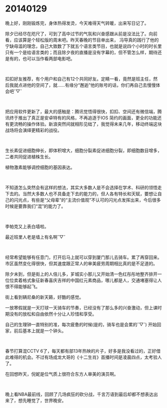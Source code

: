 # 20140129

晚上好，刚刚锻炼完，身体热得发烫，今天难得天气转暖，出来写日记了。

除夕已经尽在咫尺了，可到了高中过节的气氛和兴奋感跟从前是没法比了。向前看，应该算是个轻松版的周末吧。昨天春晚的节目单出来， 冯导真的践行了他的宁缺毋滥的理念，自己大致数了下就五个语言类节目，也就是说四个小时的时长里只有一个是给语言类的；而且除夕夜的直播是没有字幕的，但不管怎么样，期待还是有的，也可以当作看两部电影吧。

<br/>

扣扣好友推荐，有个用户和自己有12个共同好友。定睛一看，竟然是班主任，然后我就点进他的空间了，就……有缘分“邂逅”他的账号的话，你们再自己去慢慢体会吧ˇ▽ˇ

<br/>

把应用软件更新了，最大的感触是：腾讯觉悟得很快，扣扣、空间还有微信端，腾讯终于推出了真正是安卓特有的风格，不再追逐于IOS 简约的画面，更全的功能还有更流畅的操作体验。新浪突然间就相形见绌了，我觉得未来几年，移动终端这块战场将会演绎更精彩的战役。

<br/>

生长素促进细胞伸长，即体积增大，细胞分裂素促进细胞分裂，即细胞数目增多，二者共同促进植株生长。

植物激素能够调控细胞的基因表达。

<br/>

不知道怎么突然会有这样的想法，其实大多数人是不会选择在学术、科研的领悟走下去的。当然大多数人也不具备走下去的能力的，但人各有特长和天赋，要想让自己的闪光点，有些是“父母辈”的“主流价值观”不认可的闪光点发挥出来，今后很多时候是要靠我们“混”的能力了。

<br/>

李帕克又上表白墙啦。

最近班里人老是墙上有名啊ˇ▽ˇ

<br/>

经常希望能够有任意门，打开后马上就可以穿到厦门那儿去骑车。累了再穿回来。市区虽然变化得很快，但其速度跟正常人的审美疲劳周期相比真的是不足道的。

除夕未到，但是街上的人倍儿多，芗城实小那儿又开始清一色红彤彤地整齐排开一位位卖着格式象征新春喜庆吉祥的中国红元素商品，哪儿都是人，交通堵塞得让人恨不得能够起飞。

街上看到辆尼桑的新天籁，好酷的感觉。

一放寒假就是一天打球一天骑车的节奏，已经没有了那么多的兴奋激动，但上课时期没有的放松和自由依然十分让人珍惜和享受。

自己的生理钟一直特别的准，每次疲惫的时候(是的，骑车也是会累的ˇ▽ˇ) 开始回家，前后基本上就是一个钟头。

<br/>

春节打算混CCTV 6了，每天都有部13年热映的片子，好多是我没看过的，正好借此难得的机会。不过有场成龙大哥的《十二生肖》首播时间是凌晨四点，太考验人了。

在回想昨天，倪妮是位气质上很符合东方人审美的演员啊。

<br/>

晚上看NBA最前线，回顾了几场疯狂的砍分战，千言万语到最后却都不想表达出来了，想先睡觉了，世界晚安。